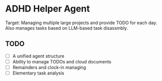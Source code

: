 # ADHD Helper Agent

Target: Managing multiple large projects and provide TODO for each day. Also manages tasks based on LLM-based task disassmbly.

## TODO

* [ ] A unified agent structure
* [ ] Ability to manage TODOs and cloud documents
* [ ] Remainders and clock-in managing
* [ ] Elementary task analysis
